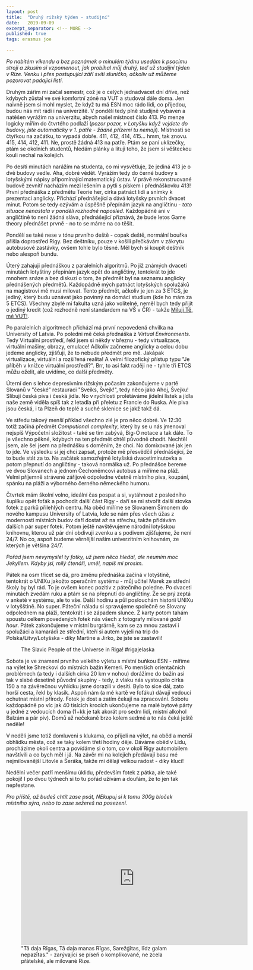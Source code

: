 ```yaml
---
layout: post
title:  "Druhý rižský týden - studijní"
date:   2019-09-09
excerpt_separator: <!-- MORE -->
published: true
tags: erasmus joe

---
```


<p class="intro"><i><span class="dropcap">P</span>o nabitém víkendu a bez poznámek o minulém týdnu usedám k psacímu stroji a zkusím si vzpomenout, jak probíhal můj druhý, teď už studijní týden v Rize. Venku i přes postupující září svítí sluníčko, ačkoliv už můžeme pozorovat padající listí.</i></p>
<!-- MORE -->

Druhým zářím mi začal semestr, což je o celých jednadvacet dní dříve, než kdybych zůstal ve své komfortní zóně na VUT a studoval dále doma. Jen naivně jsem si mohl myslet, že když tu má ESN moc rádo lidi, co přijedou, budou nás mít rádi i na univerzitě. V pondělí tedy plně studijně vybaven a natěšen vyrážím na univerzitu, abych našel místnost číslo 413. Po menze logicky mířím do čtvrtého podlaží (_pozor pozor, v Lotyšku když vejdete do budovy, jste automaticky v 1. patře - žádné přízemí tu nemají_). Místnosti se čtyřkou na začátku, to vypadá dobře. 411, 412, 414, 415... hmm, tak znovu. 415, 414, 412, 411. Ne, prostě žádná 413 na patře. Ptám se paní uklízečky, ptám se okolních studentů, hledám plánky a lituji toho, že jsem si věšteckou kouli nechal na kolejích.

Po desíti minutách narážím na studenta, co mi vysvětluje, že jediná 413 je o dvě budovy vedle. Aha, dobré vědět. Vyrážím tedy do černé budovy s lotyšskými nápisy připomínající matematický ústav. V právě rekonstruované budově zevnitř nacházím mezi lešením a pytli s pískem i přednáškovku 413! První přednáška z předmětu Teorie her, cirka patnáct lidí a snímky k prezentaci anglicky. Přichází přednášející a dává lotyšsky prvních dvacet minut. Potom se tedy ozývám a úspěšně přepínám jazyk na angličtinu - _tato situace nenastala v pondělí rozhodně naposled._ Každopádně ani v angličtině to není žádná sláva, přednášející přiznává, že bude letos Game theory přednášet prvně - no to se máme na co těšit.

Pondělí se také nese v tónu prvního deště - copak deště, normální bouřka přišla doprostřed Rigy. Bez deštníku, pouze v košili přečkávám v zákrytu autobusové zastávky, ovšem tohle bylo těsné. Měl bych si koupit deštník nebo alespoň bundu.

Úterý zahajuji přednáškou z paralelních algoritmů. Po již známých dvaceti minutách lotyštiny přepínám jazyk opět do angličtiny, tentokrát to jde mnohem snáze a bez diskuzí o tom, že předmět byl na seznamu anglicky přednášených předmětů. Každopádně mých patnáct lotyšských spolužáků na magistrovi mě musí milovat. Tento předmět, ačkoliv je jen za 3 ETCS, je jediný, který budu uznávat jako povinný na domácí studium (kde ho mám za 5 ETCS). Všechny zbylé mi fakulta uzná jako volitelné, neměl bych tedy přijít o jediný kredit (což rozhodně není standardem na VŠ v ČR) - takže [Miluji Tě, mé VUT!](https://www.youtube.com/watch?v=g7b1Y05STiU).

Po paralelních algoritmech přichází má první nepovedená chvilka na University of Latvia. Po poledni mě čeká přednáška z _Virtual Environments_. Tedy Virtuální prostředí, řekl jsem si někdy v březnu - tedy virtualizace, virtuální mašiny, obrazy, emulace! Ačkoliv začneme anglicky a celou dobu jedeme anglicky, zjišťuji, že to nebude předmět pro mě. Jakápak virtualizace, virtuální a rozšířená realita! A velmi filozofický přístup typu "Je příběh v knížce virtuální prostředí?". Brr, to asi fakt raději ne - tyhle tři ETCS můžu oželit, ale uvidíme, co další předměty. 

Úterní den s lehce depresivním rižským počasím zakončujeme v partě Slovanů v "české" restauraci "Sveiks, Švejk!", tedy něco jako Ahoj, Švejku! Slibují česká piva i česká jídla. No v rychlosti prolétáváme jídelní lístek a jídla naše země viděla spíš tak z letadla při přeletu z Francie do Ruska. Ale piva jsou česká, i ta Plzeň do teplé a suché sklenice se jakž takž dá. 

Ve středu takový menší příklad všechno zlé je pro něco dobré. Ve 12:30 totiž začíná předmět _Computional complexity_, který by se u nás jmenoval nejspíš Výpočetní složitost - také se tím zabývá, Big-O notace a tak dále. To je všechno pěkné, kdybych na ten předmět chtěl původně chodit. Nechtěl jsem, ale šel jsem na přednášku s doměním, že chci. No domixované jak jen to jde. Ve výsledku si jej chci zapsat, protože mě přesvědčil přednášející, že to bude stát za to. Na začátek samozřejmě lotyšská dvacetiminutovka a potom přepnutí do angličtiny - taková normálka už. Po přednášce bereme ve dvou Slovanech a jednom Čechoněmcovi autobus a míříme na pláž. Velmi příjemně strávené zářijové odpoledne včetně místního piva, koupání, spánku na pláži a výborného černého německého humoru.

Čtvrtek mám školní volno, ideální čas pospat a si, vytáhnout z posledního šuplíku opět foťák a pochodit další část Rigy - daří se mi stvořit další stovka fotek z parků přilehlých centru. Na oběd míříme se Slovanem Šimonem do nového kampusu University of Latvia, kde se nám přes všech úžas z modernosti místních budov daří dostat až na střechu, takže přidávám dalších pár super fotek. Potom ještě navštěvujeme národní lotyšskou knihovnu, kterou už pár dní obdivuji zvenku a s podivem zjišťujeme, že není 24/7. No co, aspoň budeme věrnější našim univerzitním knihovnám, ze kterých je většina 24/7. 

_Pořád jsem nevymyslel ty fotky, už jsem něco hledal, ale neumím moc Jekyllem. Kdyby jsi, milý čtenáři, uměl, napiš mi prosím._

Pátek na osm třicet se dá, pro změnu přednáška začíná v lotyštině, tentokrát o UNIXu jakožto operačním systému - můj učitel Marek ze střední školy by byl rád. To je ovšem konec pozitiv z pátečního poledne. Po dvaceti minutách zvedám ruku a ptám se na přepnutí do angličtiny. Že se prý zeptá v anketě v systému, ale to vše. Další hodinu a půl poslouchám historii UNIXu v lotyšštině. No super. Páteční náladu si spravujeme společně se Slovany odpolednem na pláži, tentokrát i se západem slunce. Z karty potom tahám spoustu celkem povedených fotek nás všech z fotografy milované _gold hour_. Pátek zakončujeme v místní burgrárně, kam se za mnou zastaví i spolužáci a kamarádi ze střední, kteří si autem vyjeli na trip do Polska/Litvy/Lotyšska - díky Martine a Jirko, že jste se zastavili!

 <figure>
 <img src="https://lh3.googleusercontent.com/3Xg1umQCxS02XR76af-1IPJgIZunc_zujvryNrkPAe81LSH8BVUmF9ngm7T9jR7ykU-WYZuuy1ErocSwUE0muZDfJfJOfjm42WuPmXgE_ET1bd7_k7Lx-xrFe-TbnS2Iey2Rat4N2TI7mILNkQubpPIpWYM-VQ8Rm2ZE4pmHQsXDZxKULS6Xa8ycFA79JI69IAO8T2AZrGVH6WNcGzucYjdR3O1FGc13PUrZIztuyGVEbTszdRlCsxzZ2MCRIZ6uYV4ONTTzblCMcB3cP-q3P9NOngTItMUWmUGXyrSrYl38pHLKmopeK2oWtrJEEagVV2KRDYgbUTQqwbXoz8aGs9TT7LpcWT6XhTwyhhn4uNYsOhH9GNTnD42Zvz1NW668mZRpQf1959C6O6wl_zTq_HlTnn7wViw8pxgZNzCYY6GJKbulbyg02vz9U1vbdcXpB0Vqawr3wgiHN0eeo_avOEWpULHIGK8kwm0jcB2ZABIGKZ48gidNRlp7Vn_8NtmDNSi4khKhv8VOx2nn1QNQotnoBy_air2ZXtW7Ey_F_UvUBd9StmG6Op6eblSMyPoMJXBuaAgVOsODLT53O3VRn6V6ATQ4xwEYM4frgN5z5wagR9p2sV1oQcpA2pq-Gnp49gWVxE0FE9tquY7xD18ahxxHIQ9Q_7wNdk3_EqUXy1uuVZDnvAgIvZQ=w1422-h949-no" alt="" class="img-center"> 
   <figcaption>The Slavic People of the Universe in Riga! #rigajelaska</figcaption>
 </figure>

Sobota je ve znamení prvního velkého výletu s místní buňkou ESN - míříme na výlet ke Shreckovi do místních bažin Kemeri. Po menších orientačních problémech (a tedy i dalších cirka 20 km v nohou) dorážíme do bažin asi tak v slabé desetině původní skupiny - tedy, z vlaku nás vystoupilo cirka 150 a na závěrečnou vyhlídku jsme dorazili v desíti. Bylo to sice dál, zato horší cesta, řekl by klasik. Aspoň nám (a mé kartě ve foťáku) dávají vedoucí ochutnat místní přírody. Fotek je dost a zatím čekají na zpracování. Sobotu každopádně po víc jak 40 tisících krocích ukončujeme na malé bytové párty u jedné z vedoucích doma (1+kk je tak akorát pro sedm lidí, místní alkohol Balzám a pár piv). Domů až nečekaně brzo kolem sedmé a to nás čeká ještě neděle!

V neděli jsme totiž domluveni s klukama, co přijeli na výlet, na oběd a menší obhlídku města, což se taky kolem třetí hodiny děje. Dáváme oběd v Lidu, procházíme okolí centra a povídáme si o tom, co v okolí Rigy automobilem navštívili a co bych měl i já. Na závěr mi na kolejích předávají basu mé nejmilovanější Litovle a Šeráka, takže mi dělají velkou radost - díky kluci!

Nedělní večer patří menšímu úklidu, především fotek z pátka, ale také pokoji! I po dvou týdnech si to tu pořád užívám a doufám, že to jen tak nepřestane.



_Pro příště, až budeš chtít zase psát, NEkupuj si k tomu 300g bloček místního sýra, nebo to zase sežereš na posezení._ 

<figure>
	<iframe width="610" height="360" class="img-center d-block"
	src="https://www.youtube.com/embed/dLBi64ez7Po"
	frameborder="0"></iframe>
	<figcaption>
		"Tā daļa Rīgas, Tā daļa manas Rīgas, Sarežģītas, līdz galam nepazītas." - zarývající se píseň o komplikované, ne zcela přátelské, ale milované Rize.
	</figcaption>
</figure>